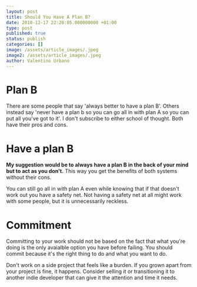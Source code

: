 ```yaml
---
layout: post
title: Should You Have A Plan B?
date: 2018-12-17 22:28:05.000000000 +01:00
type: post
published: true
status: publish
categories: []
image: /assets/article_images/.jpeg
image2: /assets/article_images/.jpeg
author: Valentino Urbano
---
```


# Plan B

There are some people that say 'always better to have a plan B'. Others instead say 'never have a plan b so you can go all in with plan A so you can put all you've got to it'. I don't subscribe to either school of thought. Both have their pros and cons.

# Have a plan B

**My suggestion would be to always have a plan B in the back of your mind but to act as you don't.** This way you get the benefits of both systems without their cons.

You can still go all in with plan A even while knowing that if that doesn't work out you have a safety net. Not having a safety net at all might work with some people, but it is unnecessarily reckless.

# Commitment

Committing to your work should not be based on the fact that what you're doing is the only avaialble option you have before failing. You should commit because it's the right thing to do and what you want to do.

Don't work on a side project that feels like a burden. If you grown apart from your project is fine, it happens. Consider selling it or transitioning it to another indie developer that can give it the attention and time it needs.
